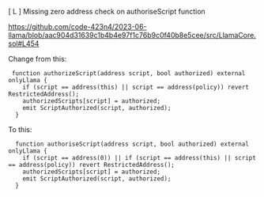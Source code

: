 [ L ] Missing zero address check on authoriseScript function

https://github.com/code-423n4/2023-06-llama/blob/aac904d31639c1b4b4e97f1c76b9c0f40b8e5cee/src/LlamaCore.sol#L454

Change from this:

```
 function authorizeScript(address script, bool authorized) external onlyLlama {
    if (script == address(this) || script == address(policy)) revert RestrictedAddress();
    authorizedScripts[script] = authorized;
    emit ScriptAuthorized(script, authorized);
  }
```

To this:

```
  function authoriseScript(address script, bool authorized) external onlyLlama {
    if (script == address(0)) || if (script == address(this) || script == address(policy)) revert RestrictedAddress();
    authorizedScripts[script] = authorized;
    emit ScriptAuthorized(script, authorized);
  }
```
